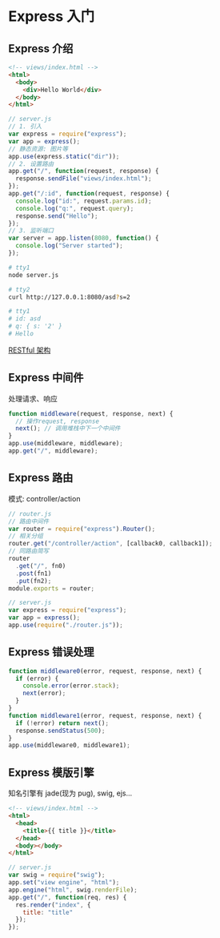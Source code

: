 # Express 入门

## Express 介绍

```html
<!-- views/index.html -->
<html>
  <body>
    <div>Hello World</div>
  </body>
</html>
```

```js
// server.js
// 1. 引入
var express = require("express");
var app = express();
// 静态资源: 图片等
app.use(express.static("dir"));
// 2. 设置路由
app.get("/", function(request, response) {
  response.sendFile("views/index.html");
});
app.get("/:id", function(request, response) {
  console.log("id:", request.params.id);
  console.log("q:", request.query);
  response.send("Hello");
});
// 3. 监听端口
var server = app.listen(8080, function() {
  console.log("Server started");
});
```

```bash
# tty1
node server.js

# tty2
curl http://127.0.0.1:8080/asd?s=2

# tty1
# id: asd
# q: { s: '2' }
# Hello
```

[RESTful 架构](https://www.runoob.com/w3cnote/restful-architecture.html)

## Express 中间件

处理请求、响应

```js
function middleware(request, response, next) {
  // 操作request, response
  next(); // 调用堆栈中下一个中间件
}
app.use(middleware, middleware);
app.get("/", middleware);
```

## Express 路由

模式: controller/action

```js
// router.js
// 路由中间件
var router = require("express").Router();
// 相关分组
router.get("/controller/action", [callback0, callback1]);
// 同路由简写
router
  .get("/", fn0)
  .post(fn1)
  .put(fn2);
module.exports = router;

// server.js
var express = require("express");
var app = express();
app.use(require("./router.js"));
```

## Express 错误处理

```js
function middleware0(error, request, response, next) {
  if (error) {
    console.error(error.stack);
    next(error);
  }
}
function middleware1(error, request, response, next) {
  if (!error) return next();
  response.sendStatus(500);
}
app.use(middleware0, middleware1);
```

## Express 模版引擎

知名引擎有 jade(现为 pug), swig, ejs...

```html
<!-- views/index.html -->
<html>
  <head>
    <title>{{ title }}</title>
  </head>
  <body></body>
</html>
```

```js
// server.js
var swig = require("swig");
app.set("view engine", "html");
app.engine("html", swig.renderFile);
app.get("/", function(req, res) {
  res.render("index", {
    title: "title"
  });
});
```
